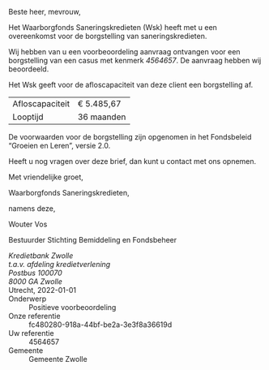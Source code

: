 Beste heer, mevrouw,

Het Waarborgfonds Saneringskredieten (Wsk) heeft met u een overeenkomst voor de borgstelling van saneringskredieten.

Wij hebben van u een voorbeoordeling aanvraag ontvangen voor een borgstelling van een casus met kenmerk *4564657*. De aanvraag hebben wij beoordeeld.

Het Wsk geeft voor de afloscapaciteit van deze client een borgstelling af.

|                           |               |
| ------------------------- | ------------- |
| Afloscapaciteit           | € 5.485,67    |
| Looptijd                  | 36 maanden    |

De voorwaarden voor de borgstelling zijn opgenomen in het Fondsbeleid “Groeien en Leren”, versie 2.0.

Heeft u nog vragen over deze brief, dan kunt u contact met ons opnemen.

Met vriendelijke groet,


Waarborgfonds Saneringskredieten,

namens deze,
 



Wouter Vos

Bestuurder Stichting Bemiddeling en Fondsbeheer

<address>
    Kredietbank Zwolle<br>
    t.a.v. afdeling kredietverlening<br>
    Postbus 100070<br>
    8000 GA Zwolle
</address>
<time>Utrecht, 2022-01-01</time>
<reference>
    <dt>Onderwerp</dt>
    <dd>Positieve voorbeoordeling</dd>
    <dt>Onze referentie</dt>
    <dd>fc480280-918a-44bf-be2a-3e3f8a36619d</dd>
    <dt>Uw referentie</dt>
    <dd>4564657</dd>
    <dt>Gemeente</dt>
    <dd>Gemeente Zwolle</dd>
</reference>
